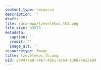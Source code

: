 ```yaml
---
content_type: resource
description: ''
draft: ''
file: /ocw-www/tzevelekos_th2.png
file_size: 33573
metadata:
  caption: ''
  credit: ''
  image_alt: ''
resourcetype: Image
title: tzevelekos_th.png
uid: 2b4477ad-7eb7-48a1-a164-136874a13a9d
---
```

